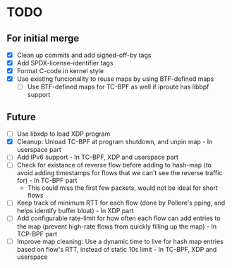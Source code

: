 # TODO

## For initial merge
- [x] Clean up commits and add signed-off-by tags
- [x] Add SPDX-license-identifier tags
- [x] Format C-code in kernel style
- [x] Use existing funcionality to reuse maps by using BTF-defined maps
  - [ ] Use BTF-defined maps for TC-BPF as well if iproute has libbpf support

## Future
- [ ] Use libxdp to load XDP program
- [x] Cleanup: Unload TC-BPF at program shutdown, and unpin map - In userspace part
- [ ] Add IPv6 support - In TC-BPF, XDP and userspace part
- [ ] Check for existance of reverse flow before adding to hash-map (to avoid adding timestamps for flows that we can't see the reverse traffic for) - In TC-BPF part
  -  This could miss the first few packets, would not be ideal for short flows
- [ ] Keep track of minimum RTT for each flow (done by Pollere's pping, and helps identify buffer bloat) - In XDP part
- [ ] Add configurable rate-limit for how often each flow can add entries to the map (prevent high-rate flows from quickly filling up the map) - In TCP-BPF part
- [ ] Improve map cleaning: Use a dynamic time to live for hash map entries based on flow's RTT, instead of static 10s limit - In TC-BPF, XDP and userspace
